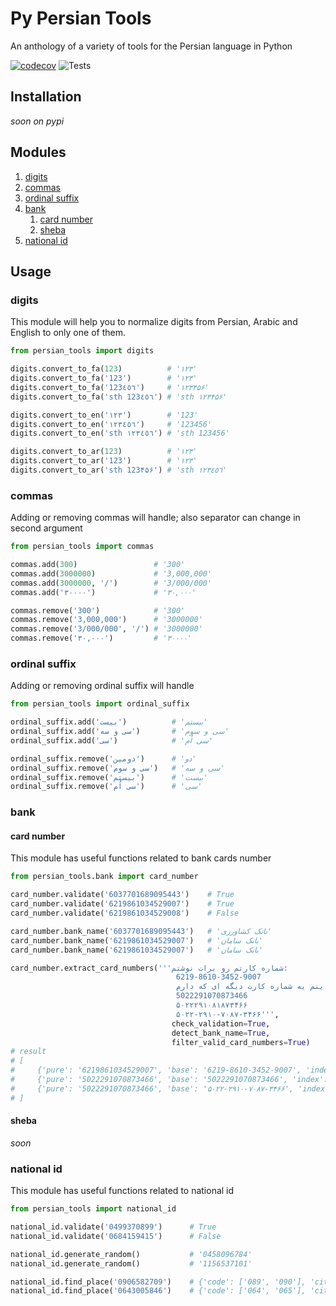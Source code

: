 # Py Persian Tools

An anthology of a variety of tools for the Persian language in Python

[![codecov](https://codecov.io/gh/persian-tools/py-persian-tools/branch/master/graph/badge.svg?token=0M7JehkAWU)](https://codecov.io/gh/persian-tools/py-persian-tools)
![Tests](https://github.com/persian-tools/py-persian-tools/workflows/Test/badge.svg)

## Installation

_soon on pypi_

## Modules

1. [digits](#digits)
2. [commas](#commas)
3. [ordinal suffix](#ordinal-suffix)
4. [bank](#bank)
    1. [card number](#card-number)
    2. [sheba](#sheba)
5. [national id](#national-id)

## Usage
### digits
This module will help you to normalize digits from Persian, Arabic and English to only one of them.

```python
from persian_tools import digits

digits.convert_to_fa(123)          # '۱۲۳'
digits.convert_to_fa('123')        # '۱۲۳'
digits.convert_to_fa('123٤٥٦')     # '۱۲۳۴۵۶'
digits.convert_to_fa('sth 123٤٥٦') # 'sth ۱۲۳۴۵۶'

digits.convert_to_en('۱۲۳')        # '123'
digits.convert_to_en('۱۲۳٤٥٦')     # '123456'
digits.convert_to_en('sth ۱۲۳٤٥٦') # 'sth 123456'

digits.convert_to_ar(123)          # '۱۲۳'
digits.convert_to_ar('123')        # '۱۲۳'
digits.convert_to_ar('sth 123۴۵۶') # 'sth ۱۲۳٤٥٦'
```

### commas
Adding or removing commas will handle; also separator can change in second argument

```python
from persian_tools import commas

commas.add(300)                 # '300'
commas.add(3000000)             # '3,000,000'
commas.add(3000000, '/')        # '3/000/000'
commas.add('۳۰۰۰۰')             # '۳۰,۰۰۰'

commas.remove('300')            # '300'
commas.remove('3,000,000')      # '3000000'
commas.remove('3/000/000', '/') # '3000000'
commas.remove('۳۰,۰۰۰')         # '۳۰۰۰۰'
```

### ordinal suffix
Adding or removing ordinal suffix will handle

```python
from persian_tools import ordinal_suffix

ordinal_suffix.add('بیست')          # 'بیستم'
ordinal_suffix.add('سی و سه')       # 'سی و سوم'
ordinal_suffix.add('سی')            # 'سی اُم'

ordinal_suffix.remove('دومین')      # 'دو'
ordinal_suffix.remove('سی و سوم')   # 'سی و سه'
ordinal_suffix.remove('بیستم')      # 'بیست'
ordinal_suffix.remove('سی اُم')      # 'سی'
```

### bank
#### card number
This module has useful functions related to bank cards number

```python
from persian_tools.bank import card_number

card_number.validate('6037701689095443')    # True
card_number.validate('6219861034529007')    # True
card_number.validate('6219861034529008')    # False

card_number.bank_name('6037701689095443')   # 'بانک کشاورزی'
card_number.bank_name('6219861034529007')   # 'بانک سامان'
card_number.bank_name('6219861034529007')   # 'بانک سامان'

card_number.extract_card_numbers('''شماره کارتم رو برات نوشتم:
                                     6219-8610-3452-9007
                                     اینم یه شماره کارت دیگه ای که دارم
                                     5022291070873466
                                     ۵۰۲۲۲۹۱۰۸۱۸۷۳۴۶۶
                                     ۵۰۲۲-۲۹۱۰-۷۰۸۷-۳۴۶۶''',            # first argument is a text
                                    check_validation=True,              # a boolean that define you need only valid card numbers in result, default: True
                                    detect_bank_name=True,              # this will add bank name in result, default: False
                                    filter_valid_card_numbers=True)     # just valid card numbers will be in result; be careful to `check_validation` be also True, default: True
# result
# [
#     {'pure': '6219861034529007', 'base': '6219-8610-3452-9007', 'index': 1, 'is_valid': True, 'bank_name': 'بانک سامان'},
#     {'pure': '5022291070873466', 'base': '5022291070873466', 'index': 2, 'is_valid': True, 'bank_name': 'بانک پاسارگاد'},
#     {'pure': '5022291070873466', 'base': '۵۰۲۲-۲۹۱۰-۷۰۸۷-۳۴۶۶', 'index': 4, 'is_valid': True, 'bank_name': 'بانک پاسارگاد'}
# ]
```

#### sheba
*soon*

### national id
This module has useful functions related to national id

```python
from persian_tools import national_id

national_id.validate('0499370899')      # True
national_id.validate('0684159415')      # False

national_id.generate_random()           # '0458096784'
national_id.generate_random()           # '1156537101'

national_id.find_place('0906582709')    # {'code': ['089', '090'], 'city': 'کاشمر', 'province': 'خراسان رضوی'}
national_id.find_place('0643005846')    # {'code': ['064', '065'], 'city': 'بیرجند', 'province': 'خراسان جنوبی'}
```
